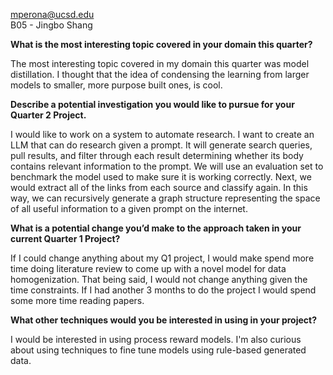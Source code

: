mperona@ucsd.edu <br>
B05 - Jingbo Shang <br>

**What is the most interesting topic covered in your domain this quarter?**

The most interesting topic covered in my domain this quarter was model distillation. I thought that the idea of condensing the learning from larger models to smaller, more purpose built ones, is cool. 

**Describe a potential investigation you would like to pursue for your Quarter 2 Project.**

I would like to work on a system to automate research. I want to create an LLM that can do research given a prompt. It will generate search queries, pull results, and filter through each result determining whether its body contains relevant information to the prompt. We will use an evaluation set to benchmark the model used to make sure it is working correctly. Next, we would extract all of the links from each source and classify again. In this way, we can recursively generate a graph structure representing the space of all useful information to a given prompt on the internet. 

**What is a potential change you’d make to the approach taken in your current Quarter 1 Project?**

If I could change anything about my Q1 project, I would make spend more time doing literature review to come up with a novel model for data homogenization. That being said, I would not change anything given the time constraints. If I had another 3 months to do the project I would spend some more time reading papers. 

**What other techniques would you be interested in using in your project?**

I would be interested in using process reward models. I'm also curious about using techniques to fine tune models using rule-based generated data. 

